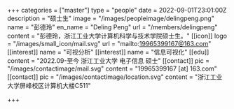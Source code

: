 +++
categories = ["master"]
type = "people"
date = 2022-09-01T23:01:00Z
description = "硕士生"
image = "/images/peopleimage/delingpeng.png"
name = "彭德玲"
en_name = "Deling Peng"
url = "/members/delingpeng"
content = "彭德玲，浙江工业大学计算机科学与技术学院硕士生。"
[[icon]]
logo = "/images/small_icon/mail.svg"
url = "mailto:19965399167@163.com"
[[interest]]
name = "可视分析"
[[interest]]
name = "信息可视化"
[[edu]]
content = "2022.09-至今 浙江工业大学 电子信息 硕士"
[[contact]]
pic = "/images/contactimage/mail.svg"
content = "19965399167 [at] 163.com"
[[contact]]
pic = "/images/contactimage/location.svg"
content = "浙江工业大学屏峰校区计算机大楼C511"

+++